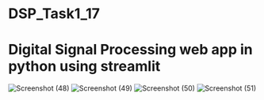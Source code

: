 # DSP_Task1_17
# Digital Signal Processing web app in python using streamlit

![Screenshot (48)](https://user-images.githubusercontent.com/83358118/198851370-343d1a28-7854-420e-87f8-d374e118c26d.png)
![Screenshot (49)](https://user-images.githubusercontent.com/83358118/198851373-307a3b3b-252a-46df-a2a9-6e3e0d825fe5.png)
![Screenshot (50)](https://user-images.githubusercontent.com/83358118/198851378-4609322f-720f-466c-829b-1306c140a7b0.png)
![Screenshot (51)](https://user-images.githubusercontent.com/83358118/198851381-739daa07-7089-41a3-b524-4540b39a65cc.png)

